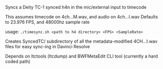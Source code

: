 Syncs a Deity TC-1 synced h4n in the mic/external input to timecode

This assumes timecode on 4ch...M.wav, and audio on 4ch...I.wav
Defaults to 23.976 FPS, and 48000hz sample rate


usage: `./timesync.sh <path to h4 directory> <FPS> <SampleRate>`


Creates SyncedTC/ subdirectory of all the metadata-modified 4CH...I.wav files for easy sync-ing in Davinci Resolve



Depends on ltctools (ltcdump) and BWFMetaEdit CLI tool (currently a hard coded path)
